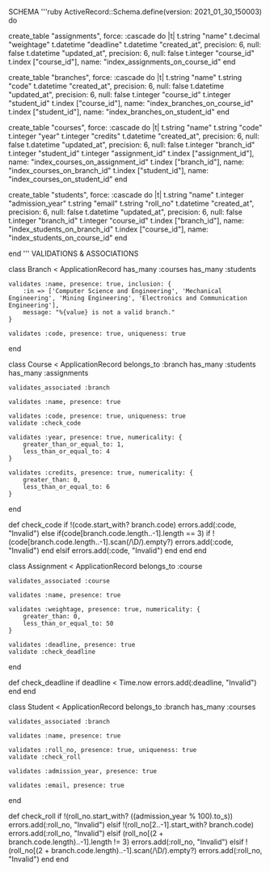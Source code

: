 SCHEMA
'''ruby
ActiveRecord::Schema.define(version: 2021_01_30_150003) do

  create_table "assignments", force: :cascade do |t|
    t.string "name"
    t.decimal "weightage"
    t.datetime "deadline"
    t.datetime "created_at", precision: 6, null: false
    t.datetime "updated_at", precision: 6, null: false
    t.integer "course_id"
    t.index ["course_id"], name: "index_assignments_on_course_id"
  end

  create_table "branches", force: :cascade do |t|
    t.string "name"
    t.string "code"
    t.datetime "created_at", precision: 6, null: false
    t.datetime "updated_at", precision: 6, null: false
    t.integer "course_id"
    t.integer "student_id"
    t.index ["course_id"], name: "index_branches_on_course_id"
    t.index ["student_id"], name: "index_branches_on_student_id"
  end

  create_table "courses", force: :cascade do |t|
    t.string "name"
    t.string "code"
    t.integer "year"
    t.integer "credits"
    t.datetime "created_at", precision: 6, null: false
    t.datetime "updated_at", precision: 6, null: false
    t.integer "branch_id"
    t.integer "student_id"
    t.integer "assignment_id"
    t.index ["assignment_id"], name: "index_courses_on_assignment_id"
    t.index ["branch_id"], name: "index_courses_on_branch_id"
    t.index ["student_id"], name: "index_courses_on_student_id"
  end

  create_table "students", force: :cascade do |t|
    t.string "name"
    t.integer "admission_year"
    t.string "email"
    t.string "roll_no"
    t.datetime "created_at", precision: 6, null: false
    t.datetime "updated_at", precision: 6, null: false
    t.integer "branch_id"
    t.integer "course_id"
    t.index ["branch_id"], name: "index_students_on_branch_id"
    t.index ["course_id"], name: "index_students_on_course_id"
  end

end
'''
VALIDATIONS & ASSOCIATIONS

class Branch < ApplicationRecord
    has_many :courses
    has_many :students

    validates :name, presence: true, inclusion: {
        :in => ['Computer Science and Engineering', 'Mechanical Engineering', 'Mining Engineering', 'Electronics and Communication Engineering'],
        message: "%{value} is not a valid branch."
    }
    
    validates :code, presence: true, uniqueness: true
end

class Course < ApplicationRecord
    belongs_to :branch
    has_many :students
    has_many :assignments

    validates_associated :branch

    validates :name, presence: true

    validates :code, presence: true, uniqueness: true
    validate :check_code

    validates :year, presence: true, numericality: {
        greater_than_or_equal_to: 1,
        less_than_or_equal_to: 4
    }

    validates :credits, presence: true, numericality: {
        greater_than: 0,
        less_than_or_equal_to: 6
    }
end

def check_code
    if !(code.start_with? branch.code)
        errors.add(:code, "Invalid")
    else
        if(code[branch.code.length..-1].length == 3) 
            if !(code[branch.code.length..-1].scan(/\D/).empty?)
                errors.add(:code, "Invalid")
            end
        elsif
            errors.add(:code, "Invalid")
        end
    end
end

class Assignment < ApplicationRecord
    belongs_to :course

    validates_associated :course

    validates :name, presence: true

    validates :weightage, presence: true, numericality: {
        greater_than: 0,
        less_than_or_equal_to: 50
    }

    validates :deadline, presence: true
    validate :check_deadline
end

def check_deadline
    if deadline < Time.now
        errors.add(:deadline, "Invalid")
    end
end

class Student < ApplicationRecord
    belongs_to :branch
    has_many :courses

    validates_associated :branch
    
    validates :name, presence: true

    validates :roll_no, presence: true, uniqueness: true
    validate :check_roll
    
    validates :admission_year, presence: true
    
    validates :email, presence: true
end

def check_roll 
    if !(roll_no.start_with? ((admission_year % 100).to_s))
        errors.add(:roll_no, "Invalid")
    elsif !(roll_no[2..-1].start_with? branch.code)
        errors.add(:roll_no, "Invalid")
    elsif (roll_no[(2 + branch.code.length)..-1].length != 3)
        errors.add(:roll_no, "Invalid")
    elsif !(roll_no[(2 + branch.code.length)..-1].scan(/\D/).empty?)
        errors.add(:roll_no, "Invalid")
    end
end

